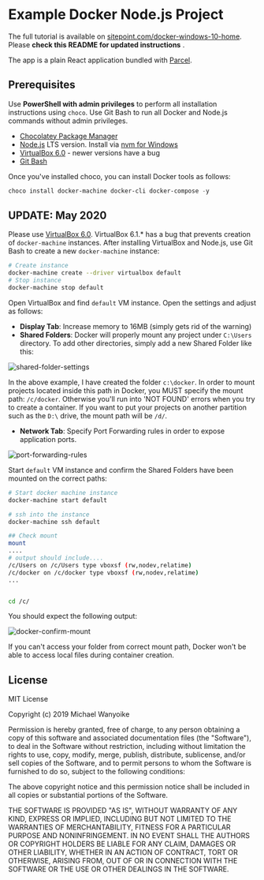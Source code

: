 # Example Docker Node.js Project

The full tutorial is available on [sitepoint.com/docker-windows-10-home](https://www.sitepoint.com/docker-windows-10-home). Please **check this README for updated instructions** .

The app is a plain React application bundled with [Parcel](https://parceljs.org/).

## Prerequisites

Use **PowerShell with admin privileges** to perform all installation instructions using `choco`. Use Git Bash to run all Docker and Node.js commands without admin privileges.

- [Chocolatey Package Manager](https://chocolatey.org/)
- [Node.js](https://nodejs.org/en/) LTS version. Install via [nvm for Windows](https://github.com/coreybutler/nvm-windows)
- [VirtualBox 6.0](https://www.virtualbox.org/wiki/Download_Old_Builds_6_0) - newer versions have a bug
- [Git Bash](https://gitforwindows.org/)

Once you've installed choco, you can install Docker tools as follows:

```powershell
choco install docker-machine docker-cli docker-compose -y
```

## UPDATE: May 2020

Please use [VirtualBox 6.0](https://www.virtualbox.org/wiki/Download_Old_Builds_6_0). VirtualBox 6.1.* has a bug that prevents creation of `docker-machine` instances. After installing VirtualBox and Node.js, use Git Bash to create a new `docker-machine` instance:

```bash
# Create instance
docker-machine create --driver virtualbox default
# Stop instance
docker-machine stop default
```

Open VirtualBox and find `default` VM instance. Open the settings and adjust as follows:

- **Display Tab**: Increase memory to 16MB (simply gets rid of the warning)
- **Shared Folders**: Docker will properly mount any project under `C:\Users` directory. To add other directories, simply add a new Shared Folder like this:

![shared-folder-settings](https://snipboard.io/PFdljQ.jpg)

In the above example, I have created the folder `c:\docker`. In order to mount projects located inside this path in Docker, you MUST specify the mount path: `/c/docker`. Otherwise you'll run into 'NOT FOUND' errors when you try to create a container. If you want to put your projects on another partition such as the `D:\` drive, the mount path will be `/d/`.

- **Network Tab**: Specify Port Forwarding rules in order to expose application ports.

![port-forwarding-rules](https://snipboard.io/A15poE.jpg)

Start `default` VM instance and confirm the Shared Folders have been mounted on the correct paths:

```bash
# Start docker machine instance
docker-machine start default

# ssh into the instance
docker-machine ssh default

## Check mount
mount
....
# output should include....
/c/Users on /c/Users type vboxsf (rw,nodev,relatime)                      
/c/docker on /c/docker type vboxsf (rw,nodev,relatime) 
...


cd /c/
```

You should expect the following output:

![docker-confirm-mount](https://snipboard.io/IUBo3H.jpg)

If you can't access your folder from correct mount path, Docker won't be able to access local files during container creation.

## License

MIT License

Copyright (c) 2019 Michael Wanyoike

Permission is hereby granted, free of charge, to any person obtaining a copy
of this software and associated documentation files (the "Software"), to deal
in the Software without restriction, including without limitation the rights
to use, copy, modify, merge, publish, distribute, sublicense, and/or sell
copies of the Software, and to permit persons to whom the Software is
furnished to do so, subject to the following conditions:

The above copyright notice and this permission notice shall be included in all
copies or substantial portions of the Software.

THE SOFTWARE IS PROVIDED "AS IS", WITHOUT WARRANTY OF ANY KIND, EXPRESS OR
IMPLIED, INCLUDING BUT NOT LIMITED TO THE WARRANTIES OF MERCHANTABILITY,
FITNESS FOR A PARTICULAR PURPOSE AND NONINFRINGEMENT. IN NO EVENT SHALL THE
AUTHORS OR COPYRIGHT HOLDERS BE LIABLE FOR ANY CLAIM, DAMAGES OR OTHER
LIABILITY, WHETHER IN AN ACTION OF CONTRACT, TORT OR OTHERWISE, ARISING FROM,
OUT OF OR IN CONNECTION WITH THE SOFTWARE OR THE USE OR OTHER DEALINGS IN THE
SOFTWARE.
